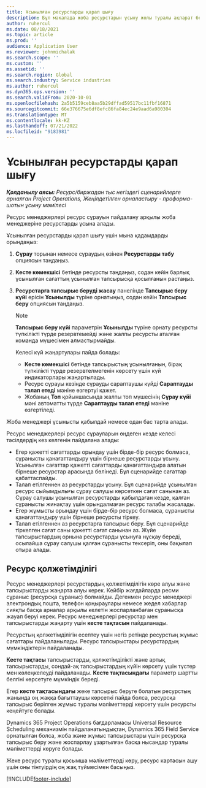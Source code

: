 ```yaml
---
title: Ұсынылған ресурстарды қарап шығу
description: Бұл мақалада жоба ресурстарын ұсыну жолы туралы ақпарат берілген.
author: ruhercul
ms.date: 08/18/2021
ms.topic: article
ms.prod: ''
audience: Application User
ms.reviewer: johnmichalak
ms.search.scope: ''
ms.custom: ''
ms.assetid: ''
ms.search.region: Global
ms.search.industry: Service industries
ms.author: ruhercul
ms.dyn365.ops.version: ''
ms.search.validFrom: 2020-10-01
ms.openlocfilehash: 2a5b5159ceb8aa5b29dffad59517bc11fbf16871
ms.sourcegitcommit: 66e376675e6df8efc86fa84ec24e9aad6a980304
ms.translationtype: MT
ms.contentlocale: kk-KZ
ms.lasthandoff: 07/21/2022
ms.locfileid: "9183981"
---
```

# <a name="review-proposed-resources"></a>Ұсынылған ресурстарды қарап шығу

_**Қолданылу аясы:** Ресурс/биржадан тыс негіздегі сценарийлерге арналған Project Operations, Жеңілдетілген орналастыру - проформа-шотын ұсыну мәмілесі_

Ресурс менеджерлері ресурс сұрауын пайдалану арқылы жоба менеджеріне ресурстарды ұсына алады.

Ұсынылған ресурстарды қарап шығу үшін мына қадамдарды орындаңыз:

1. **Сұрау** торынан немесе сұраудың өзінен **Ресурстарды табу** опциясын таңдаңыз.
2. **Кесте көмекшісі** бетінде ресурсты таңдаңыз, содан кейін барлық ұсынылған сағаттың ұсынылған тапсырысқа қосылғанын растаңыз.
3. **Ресурстарға тапсырыс беруді жасау** панелінде **Тапсырыс беру күйі** өрісін **Ұсынылды** түріне орнатыңыз, содан кейін **Тапсырыс беру** опциясын таңдаңыз.

    > [!NOTE]
    > **Тапсырыс беру күйі** параметрін **Ұсынылды** түріне орнату ресурсты түпкілікті түрде резервтемейді және жалпы ресурсты аталған команда мүшесімен алмастырмайды.

    Келесі күй жаңартулары пайда болады:

    - **Кесте көмекшісі** бетінде тапсырыстың ұсынылғанын, бірақ түпкілікті түрде резервтелмегенін көрсету үшін күй индикаторлары жаңартылады.
    - Ресурс сұрауы кезінде сұрауды сараптаушы күйді **Сараптауды талап етеді** мәніне өзгертуі қажет.
    - Жобаның **Топ** қойыншасында жалпы топ мүшесінің **Сұрау күйі** мәні автоматты түрде **Сараптауды талап етеді** мәніне өзгертіледі.

Жоба менеджері ұсынысты қабылдай немесе одан бас тарта алады.

Ресурс менеджерлері ресурс сұрауларын өңдеген кезде келесі тәсілдердің кез келгенін пайдалана алады:

- Егер қажетті сағаттарды орындау үшін бірде-бір ресурс болмаса, сұранысты қанағаттандыру үшін бірнеше ресурстарды ұсыну. Ұсынылған сағаттар қажетті сағаттарды қанағаттандыра алатын бірнеше ресурстар арасында бөлінеді. Бұл сценарийде сағаттар қабаттаспайды.
- Талап етілгеннен аз ресурстарды ұсыну. Бұл сценарийде ұсынылған ресурс сыйымдылығы сұрау салушы көрсеткен сағат санынан аз. Сұрау салушы ұсынылған ресурстарды қабылдаған кезде, қалған сұранысты жинақтау үшін орындалмаған ресурс талабы жасалады.
- Егер жұмысты орындау үшін бірде-бір ресурс болмаса, сұранысты қанағаттандыру үшін бірнеше ресурсты тіркеу.
- Талап етілгеннен аз ресурстарға тапсырыс беру. Бұл сценарийде тіркелген сағат саны қажетті сағат санынан аз. Жүйе тапсырыстардың орнына ресурстарды ұсынуға нұсқау береді, осылайша сұрау салушы қалған сұранысты тексеріп, оны бақылап отыра алады.

## <a name="resource-availability"></a>Ресурс қолжетімділігі

Ресурс менеджерлері ресурстардың қолжетімділігін көре алуы және тапсырыстарды жаңарта алуы керек. Кейбір жағдайларда ресми сұраныс (ресурсқа сұраныс) болмайды. Дегенмен ресурс менеджері электрондық пошта, телефон қоңыраулары немесе жедел хабарлар сияқты басқа арналар арқылы келетін жоспарланбаған сұранысқа жауап беруі керек. Ресурс менеджерлері ресурстар мен тапсырыстарды жаңарту үшін **кесте тақтасын** пайдаланады.

Ресурстың қолжетімділігін есептеу үшін негіз ретінде ресурстың жұмыс сағаттары пайдаланылады. Ресурс тапсырыстары ресурстардың мүмкіндіктерін пайдаланады.

**Кесте тақтасы** тапсырыстарды, қолжетімділікті және артық тапсырыстарды, сондай-ақ тапсырыстардың күйін көрсету үшін түстер мен көлеңкелеуді пайдаланады. **Кесте тақтасындағы** параметр шартты белгіні көрсетуге мүмкіндік береді.

Егер **кесте тақтасындағы** жеке тапсырыс беруге болатын ресурстың жанында оң жаққа бағыттаушы көрсеткі пайда болса, ресурсқа тапсырыс берілген жұмыс туралы мәліметтерді көрсету үшін ресурсты кеңейтуге болады.

Dynamics 365 Project Operations бағдарламасы Universal Resource Scheduling механизмін пайдаланатындықтан, Dynamics 365 Field Service орнатылған болса, жоба және жұмыс тапсырыстары үшін ресурсқа тапсырыс беру және жоспарлау ұзартылған басқа нысандар туралы мәліметтерді көруге болады.

Жеке ресурс туралы қосымша мәліметтерді көру, ресурс картасын ашу үшін оны тінтуірдің оң жақ түймесімен басыңыз.



[!INCLUDE[footer-include](../includes/footer-banner.md)]
